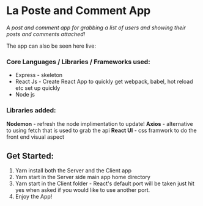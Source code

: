 # La Poste and Comment App
*A post and comment app for grabbing a list of users and showing their posts and comments attached!*

The app can also be seen here live: 

### Core Languages / Libraries / Frameworks used: 

 - Express - skeleton
 - React Js - Create React App to quickly get webpack, babel, hot reload etc set up quickly
 - Node js

### Libraries added:
**Nodemon** - refresh the node implimentation to update! 
**Axios** - alternative to using fetch that is used to grab the api
**React UI** - css framwork to do the front end visual aspect


## Get Started:
 

 1. Yarn install both the Server and the Client app
 2. Yarn start in the Server side main app home directory
 3. Yarn start in the Client folder - React's default port will be taken just hit yes when asked if you would like to use another port.
 4. Enjoy the App! 
